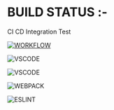 

# BUILD STATUS :-

CI CD Integration Test

[![WORKFLOW](https://github.com/Dhananjay-JSR/javascript-engine-game/workflows/CI/badge.svg
)](https://github.com/Dhananjay-JSR/javascript-engine-game/actions/workflows/main.yml)

![VSCODE](https://badges.aleen42.com/src/visual_studio_code.svg)

![VSCODE](https://badges.aleen42.com/src/javascript.svg)

![WEBPACK](https://badges.aleen42.com/src/webpack.svg)

![ESLINT](https://badges.aleen42.com/src/eslint.svg)